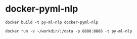 # docker-pyml-nlp

```
docker build -t py-ml-nlp docker-pyml-nlp
```

```
docker run -v ~/workdir/:/data -p 8888:8888 -t py-ml-nlp
```
